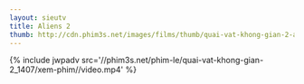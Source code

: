 ```yaml
---
layout: sieutv
title: Aliens 2
thumb: http://cdn.phim3s.net/images/films/thumb/quai-vat-khong-gian-2-aliens-2-1986.jpg
---
```

{% include jwpadv src='//phim3s.net/phim-le/quai-vat-khong-gian-2_1407/xem-phim//video.mp4' %}